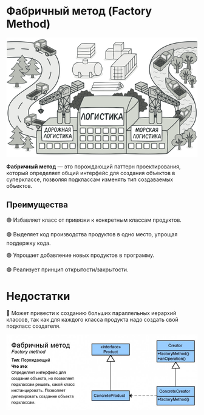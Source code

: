 # Фабричный метод (Factory Method)

![img.png](img.png)

**Фабричный метод** — это порождающий паттерн проектирования, который определяет общий интерфейс для создания объектов в суперклассе, позволяя подклассам изменять тип создаваемых объектов.

## Преимущества
🟢 Избавляет класс от привязки к конкретным классам продуктов.

🟢 Выделяет код производства продуктов в одно место, упрощая поддержку кода.

🟢 Упрощает добавление новых продуктов в программу.

🟢 Реализует принцип открытости/закрытости.

# Недостатки
🔴 Может привести к созданию больших параллельных иерархий классов, так как для каждого класса продукта надо создать свой подкласс создателя.

![img_1.png](img_1.png)